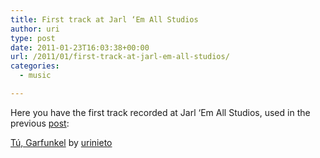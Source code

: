 ```yaml
---
title: First track at Jarl ‘Em All Studios
author: uri
type: post
date: 2011-01-23T16:03:38+00:00
url: /2011/01/first-track-at-jarl-em-all-studios/
categories:
  - music

---
```

Here you have the first track recorded at Jarl &#8216;Em All Studios, used in the previous [post][1]:

<span><a href="http://soundcloud.com/urinieto/t-garfunkel">Tú, Garfunkel</a> by <a href="http://soundcloud.com/urinieto">urinieto</a></span>

 [1]: /2011/01/tu-garfunkel/